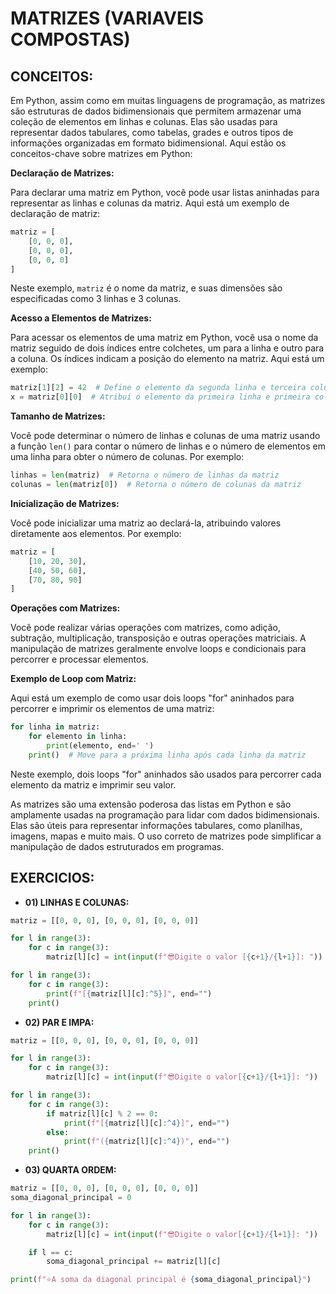 # MATRIZES (VARIAVEIS COMPOSTAS)
## CONCEITOS:
Em Python, assim como em muitas linguagens de programação, as matrizes são estruturas de dados bidimensionais que permitem armazenar uma coleção de elementos em linhas e colunas. Elas são usadas para representar dados tabulares, como tabelas, grades e outros tipos de informações organizadas em formato bidimensional. Aqui estão os conceitos-chave sobre matrizes em Python:

**Declaração de Matrizes:**

Para declarar uma matriz em Python, você pode usar listas aninhadas para representar as linhas e colunas da matriz. Aqui está um exemplo de declaração de matriz:

```python
matriz = [
    [0, 0, 0],
    [0, 0, 0],
    [0, 0, 0]
]
```

Neste exemplo, `matriz` é o nome da matriz, e suas dimensões são especificadas como 3 linhas e 3 colunas.

**Acesso a Elementos de Matrizes:**

Para acessar os elementos de uma matriz em Python, você usa o nome da matriz seguido de dois índices entre colchetes, um para a linha e outro para a coluna. Os índices indicam a posição do elemento na matriz. Aqui está um exemplo:

```python
matriz[1][2] = 42  # Define o elemento da segunda linha e terceira coluna como 42
x = matriz[0][0]  # Atribui o elemento da primeira linha e primeira coluna à variável x
```

**Tamanho de Matrizes:**

Você pode determinar o número de linhas e colunas de uma matriz usando a função `len()` para contar o número de linhas e o número de elementos em uma linha para obter o número de colunas. Por exemplo:

```python
linhas = len(matriz)  # Retorna o número de linhas da matriz
colunas = len(matriz[0])  # Retorna o número de colunas da matriz
```

**Inicialização de Matrizes:**

Você pode inicializar uma matriz ao declará-la, atribuindo valores diretamente aos elementos. Por exemplo:

```python
matriz = [
    [10, 20, 30],
    [40, 50, 60],
    [70, 80, 90]
]
```

**Operações com Matrizes:**

Você pode realizar várias operações com matrizes, como adição, subtração, multiplicação, transposição e outras operações matriciais. A manipulação de matrizes geralmente envolve loops e condicionais para percorrer e processar elementos.

**Exemplo de Loop com Matriz:**

Aqui está um exemplo de como usar dois loops "for" aninhados para percorrer e imprimir os elementos de uma matriz:

```python
for linha in matriz:
    for elemento in linha:
        print(elemento, end=' ')
    print()  # Move para a próxima linha após cada linha da matriz
```

Neste exemplo, dois loops "for" aninhados são usados para percorrer cada elemento da matriz e imprimir seu valor.

As matrizes são uma extensão poderosa das listas em Python e são amplamente usadas na programação para lidar com dados bidimensionais. Elas são úteis para representar informações tabulares, como planilhas, imagens, mapas e muito mais. O uso correto de matrizes pode simplificar a manipulação de dados estruturados em programas.

## EXERCICIOS:
* **01) LINHAS E COLUNAS:**
```python
matriz = [[0, 0, 0], [0, 0, 0], [0, 0, 0]]

for l in range(3):
    for c in range(3):
        matriz[l][c] = int(input(f"😎Digite o valor [{c+1}/{l+1}]: "))

for l in range(3):
    for c in range(3):
        print(f"[{matriz[l][c]:^5}]", end="")
    print()
```

* **02) PAR E IMPA:**
```python
matriz = [[0, 0, 0], [0, 0, 0], [0, 0, 0]]

for l in range(3):
    for c in range(3):
        matriz[l][c] = int(input(f"😎Digite o valor[{c+1}/{l+1}]: "))

for l in range(3):
    for c in range(3):
        if matriz[l][c] % 2 == 0:
            print(f"[{matriz[l][c]:^4}]", end="")
        else:
            print(f"({matriz[l][c]:^4})", end="")
    print()
```

* **03) QUARTA ORDEM:**
```python
matriz = [[0, 0, 0], [0, 0, 0], [0, 0, 0]]
soma_diagonal_principal = 0

for l in range(3):
    for c in range(3):
        matriz[l][c] = int(input(f"😎Digite o valor[{c+1}/{l+1}]: "))

    if l == c:
        soma_diagonal_principal += matriz[l][c]

print(f"⭐A soma da diagonal principal é {soma_diagonal_principal}")
```